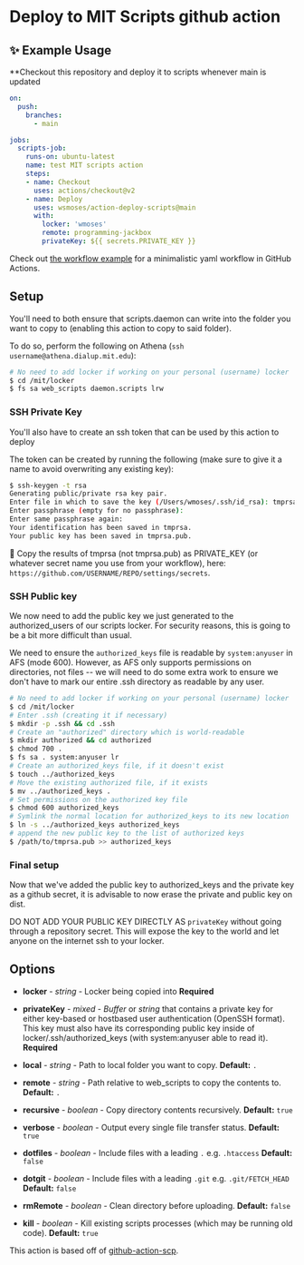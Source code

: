 # Deploy to MIT Scripts github action

## ✨ Example Usage

**Checkout this repository and deploy it to scripts whenever main is updated

```yml
on:
  push:
    branches:
      - main

jobs:
  scripts-job:
    runs-on: ubuntu-latest
    name: test MIT scripts action
    steps:
    - name: Checkout
      uses: actions/checkout@v2
    - name: Deploy
      uses: wsmoses/action-deploy-scripts@main
      with:
        locker: 'wmoses'
        remote: programming-jackbox
        privateKey: ${{ secrets.PRIVATE_KEY }}


```

Check out [the workflow example](https://github.com/wsmoses/programming-jackbox/blob/main/.github/workflows/main.yml) for a minimalistic yaml workflow in GitHub Actions.

## Setup

You'll need to both ensure that scripts.daemon can write into the folder you want to copy to (enabling this action to copy to said folder).

To do so, perform the following on Athena (`ssh username@athena.dialup.mit.edu`):
```bash
# No need to add locker if working on your personal (username) locker
$ cd /mit/locker
$ fs sa web_scripts daemon.scripts lrw
```

### SSH Private Key

You'll also have to create an ssh token that can be used by this action to deploy

The token can be created by running the following (make sure to give it a name to avoid overwriting any existing key):
```bash
$ ssh-keygen -t rsa
Generating public/private rsa key pair.
Enter file in which to save the key (/Users/wmoses/.ssh/id_rsa): tmprsa
Enter passphrase (empty for no passphrase):
Enter same passphrase again:
Your identification has been saved in tmprsa.
Your public key has been saved in tmprsa.pub.
```

🔐 Copy the results of tmprsa (not tmprsa.pub) as PRIVATE_KEY (or whatever secret name you use from your workflow), here: `https://github.com/USERNAME/REPO/settings/secrets`.

### SSH Public key
We now need to add the public key we just generated to the authorized_users of our scripts locker. For security reasons, this is going to be a bit more difficult than usual.

We need to ensure the `authorized_keys` file is readable by `system:anyuser` in AFS (mode 600). However, as AFS only supports permissions on directories, not files -- we will need to do some extra work to ensure we don't have to mark our entire .ssh directory as readable by any user.

```bash
# No need to add locker if working on your personal (username) locker
$ cd /mit/locker
# Enter .ssh (creating it if necessary)
$ mkdir -p .ssh && cd .ssh
# Create an "authorized" directory which is world-readable
$ mkdir authorized && cd authorized
$ chmod 700 .
$ fs sa . system:anyuser lr
# Create an authorized_keys file, if it doesn't exist
$ touch ../authorized_keys
# Move the existing authorized file, if it exists
$ mv ../authorized_keys .
# Set permissions on the authorized key file
$ chmod 600 authorized_keys
# Symlink the normal location for authorized_keys to its new location
$ ln -s ../authorized_keys authorized_keys
# append the new public key to the list of authorized keys
$ /path/to/tmprsa.pub >> authorized_keys
```

### Final setup

Now that we've added the public key to authorized_keys and the private key as a github secret, it is advisable to now erase the private and public key on dist.

DO NOT ADD YOUR PUBLIC KEY DIRECTLY AS `privateKey` without going through a repository secret. This will expose the key to the world and let anyone on the internet ssh to your locker.

## Options

- **locker** - _string_ - Locker being copied into **Required**

- **privateKey** - _mixed_ - _Buffer_ or _string_ that contains a private key for either key-based or hostbased user authentication (OpenSSH format). This key must also have its corresponding public key inside of locker/.ssh/authorized_keys (with system:anyuser able to read it). **Required**

- **local** - _string_ - Path to local folder you want to copy. **Default:** `.`

- **remote** - _string_ - Path relative to web_scripts to copy the contents to. **Default:** `.`

- **recursive** - _boolean_ - Copy directory contents recursively. **Default:** `true`

- **verbose** - _boolean_ - Output every single file transfer status. **Default:** `true`

- **dotfiles** - _boolean_ - Include files with a leading `.` e.g. `.htaccess` **Default:** `false`

- **dotgit** - _boolean_ - Include files with a leading `.git` e.g. `.git/FETCH_HEAD` **Default:** `false`

- **rmRemote** - _boolean_ - Clean directory before uploading. **Default:** `false`

- **kill** - _boolean_ - Kill existing scripts processes (which may be running old code). **Default:** `true`

This action is based off of [github-action-scp](https://github.com/garygrossgarten/github-action-scp).
